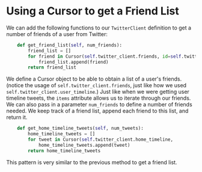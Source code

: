 # Using a Cursor to get a Friend List

We can add the following functions to our `TwitterClient` definition to get a number of friends of a user from Twitter:

```python
    def get_friend_list(self, num_friends):
        friend_list = []
        for friend in Cursor(self.twitter_client.friends, id=self.twitter_user).items(num_friends):
            friend_list.append(friend)
        return friend_list
```

We define a Cursor object to be able to obtain a list of a user's friends. (notice the usage of `self.twitter_client.friends`, just like how we used `self.twitter_client.user_timeline`.) Just like when we were getting user timeline tweets, the `items` attribute allows us to iterate through our friends. We can also pass in a parameter `num_friends` to define a number of friends needed. We keep track of a friend list, append each friend to this list, and return it.

```python
    def get_home_timeline_tweets(self, num_tweets):
        home_timeline_tweets = []
        for tweet in Cursor(self.twitter_client.home_timeline, 			   id=self.twitter_user).items(num_tweets):
            home_timeline_tweets.append(tweet)
        return home_timeline_tweets
```

This pattern is very similar to the previous method to get a friend list. 